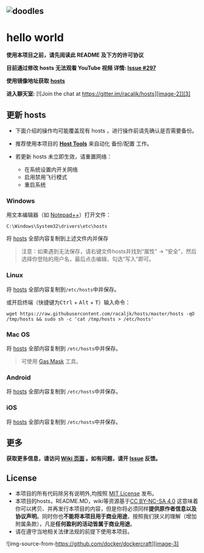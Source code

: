 ![doodles][image-1]
---- 
# hello world
**使用本项目之前，请先阅读此 README 及下方的许可协议**

**目前通过修改 hosts 无法观看 YouTube 视频 详情: [Issue #297][1]**

**使用镜像地址获取** [**hosts**][2]

**进入聊天室:** [![Join the chat at https://gitter.im/racaljk/hosts][image-2]][3]


## 更新 hosts
* 下面介绍的操作均可能覆盖现有 hosts ，进行操作前请先确认是否需要备份。
* 推荐使用本项目的 [**Host Tools**][4] 来自动化 备份/配置 工作。

* 若更新 hosts 未立即生效，请重置网络：
  - 在系统设置内开关网络
  - 启用禁用飞行模式
  - 重启系统

### Windows
用文本编辑器（如 [Notepad++][5]）打开文件：

	C:\Windows\System32\drivers\etc\hosts

将 [hosts][6] 全部内容复制到上述文件内并保存

> 注意：如果遇到无法保存，请右键文件hosts并找到“属性” -\> “安全”，然后选择你登陆的用户名，最后点击编辑，勾选“写入”即可。

### Linux
将 [hosts][7] 全部内容复制到`/etc/hosts`中并保存。

或开启终端（快捷键为<kbd>Ctrl</kbd> + <kbd>Alt</kbd> + <kbd>T</kbd>）输入命令：

	wget https://raw.githubusercontent.com/racaljk/hosts/master/hosts -qO /tmp/hosts && sudo sh -c 'cat /tmp/hosts > /etc/hosts'

### Mac OS
将 [hosts][8] 全部内容复制到 `/etc/hosts`中并保存。

> 可使用 [Gas Mask][9] 工具。

### Android
将 [hosts][10] 全部内容复制到 `/etc/hosts`中并保存。

### iOS
将 [hosts][11] 全部内容复制到 `/etc/hosts`中并保存。


## 更多
**获取更多信息，请访问 [Wiki 页面][12] 。如有问题，请开 [Issue][13] 反馈。**


## License
- 本项目的所有代码除另有说明外,均按照 [MIT License][14] 发布。
- 本项目的hosts，README.MD，wiki等资源基于[CC BY-NC-SA 4.0][15]
这意味着你可以拷贝、并再发行本项目的内容，但是你将必须同样**提供原作者信息以及协议声明**。同时你也**不能将本项目用于商业用途**，按照我们狭义的理解（增加附属条款），凡是**任何盈利的活动皆属于商业用途**。
- 请在遵守当地相关法律法规的前提下使用本项目。

![img-source-from-https://github.com/docker/dockercraft][image-3]

[1]:	https://github.com/racaljk/hosts/issues/297
[2]:	https://coding.net/u/scaffrey/p/hosts/git/raw/master/hosts
[3]:	https://gitter.im/racaljk/hosts?utm_source=badge&utm_medium=badge&utm_campaign=pr-badge&utm_content=badge
[4]:	https://github.com/racaljk/hosts/tree/master/tools
[5]:	https://notepad-plus-plus.org/
[6]:	https://raw.githubusercontent.com/racaljk/hosts/master/hosts
[7]:	https://raw.githubusercontent.com/racaljk/hosts/master/hosts
[8]:	https://raw.githubusercontent.com/racaljk/hosts/master/hosts
[9]:	http://clockwise.ee/
[10]:	https://raw.githubusercontent.com/racaljk/hosts/master/hosts
[11]:	https://raw.githubusercontent.com/racaljk/hosts/master/hosts
[12]:	https://github.com/racaljk/hosts/wiki
[13]:	https://github.com/racaljk/hosts/issues
[14]:	https://github.com/racaljk/hosts/blob/master/LICENSE
[15]:	https://creativecommons.org/licenses/by-nc-sa/4.0/

[image-1]:	https://www.google.com/logos/doodles/2016/teachers-day-2016-us-6296626244091904.2-hp2x.gif
[image-2]:	https://badges.gitter.im/racaljk/hosts.svg
[image-3]:	https://github.com/docker/dockercraft/raw/master/docs/img/contribute.png?raw=true
